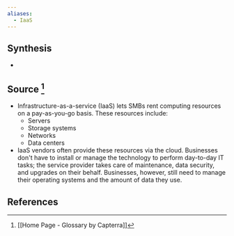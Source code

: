 ```yaml
---
aliases:
  - IaaS
---
```

## Synthesis
- 
## Source [^1]
- Infrastructure-as-a-service (IaaS) lets SMBs rent computing resources on a pay-as-you-go basis. These resources include:
	- Servers
	- Storage systems
	- Networks
	- Data centers
- IaaS vendors often provide these resources via the cloud. Businesses don't have to install or manage the technology to perform day-to-day IT tasks; the service provider takes care of maintenance, data security, and upgrades on their behalf. Businesses, however, still need to manage their operating systems and the amount of data they use.
## References

[^1]: [[Home Page - Glossary by Capterra]]